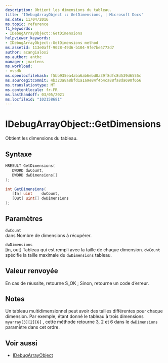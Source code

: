 ```yaml
---
description: Obtient les dimensions du tableau.
title: 'IDebugArrayObject :: GetDimensions, | Microsoft Docs'
ms.date: 11/04/2016
ms.topic: reference
f1_keywords:
- IDebugArrayObject::GetDimensions
helpviewer_keywords:
- IDebugArrayObject::GetDimensions method
ms.assetid: 113e0aff-9028-49d6-b104-9fe7be4772d7
author: acangialosi
ms.author: anthc
manager: jmartens
ms.workload:
- vssdk
ms.openlocfilehash: f5bb935ea4aba6ab6ebd0a39f8dfc8d539d6555c
ms.sourcegitcommit: 4b323a8a8bfd1a1a9e84f4b4ca88fa8da690f656
ms.translationtype: MT
ms.contentlocale: fr-FR
ms.lasthandoff: 03/05/2021
ms.locfileid: "102158681"
---
```

# <a name="idebugarrayobjectgetdimensions"></a>IDebugArrayObject::GetDimensions
Obtient les dimensions du tableau.

## <a name="syntax"></a>Syntaxe

```cpp
HRESULT GetDimensions( 
   DWORD dwCount,
   DWORD dwDimensions[]
);
```

```csharp
int GetDimensions(
   [In] uint    dwCount,
   [Out] uint[] dwDimensions
);
```

## <a name="parameters"></a>Paramètres
`dwCount`\
dans Nombre de dimensions à récupérer.

`dwDimensions`\
[in, out] Tableau qui est rempli avec la taille de chaque dimension. `dwCount` spécifie la taille maximale du `dwDimensions` tableau.

## <a name="return-value"></a>Valeur renvoyée
 En cas de réussite, retourne S_OK ; Sinon, retourne un code d’erreur.

## <a name="remarks"></a>Notes
 Un tableau multidimensionnel peut avoir des tailles différentes pour chaque dimension. Par exemple, étant donné le tableau à trois dimensions `myarray[3][2][6]` , cette méthode retourne 3, 2 et 6 dans le `dwDimensions` paramètre dans cet ordre.

## <a name="see-also"></a>Voir aussi
- [IDebugArrayObject](../../../extensibility/debugger/reference/idebugarrayobject.md)
